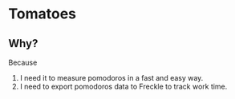 # Tomatoes

## Why?

Because

1. I need it to measure pomodoros in a fast and easy way.
2. I need to export pomodoros data to Freckle to track work time.
